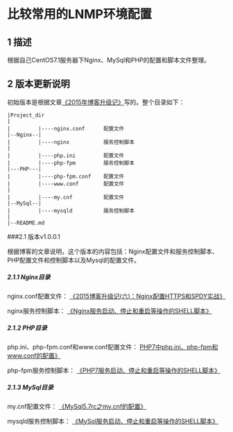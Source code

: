 比较常用的LNMP环境配置
======================================================


## 1 描述
根据自己CentOS7.1服务器下Nginx、MySql和PHP的配置和脚本文件整理。

## 2 版本更新说明
初始版本是根据文章[《2015年博客升级记》](https://typecodes.com/mix/2015updateblog.html '查看原文')写的。整个目录如下：

	|Project_dir
	|
	|         |----nginx.conf      配置文件
	|--Nginx--|
	|         |----nginx	       服务控制脚本
	|
	|         |----php.ini		   配置文件
	|         |----php-fpm	       服务控制脚本
	|---PHP---|
    |         |----php-fpm.conf    配置文件
	|		  |----www.conf        配置文件
	|
	|         |----my.cnf          配置文件
	|--MySql--|
	|         |----mysqld	       服务控制脚本
	|
	|--README.md


###2.1 版本v1.0.0.1

根据博客的文章说明，这个版本的内容包括：Nginx配置文件和服务控制脚本、PHP配置文件和控制脚本以及Mysql的配置文件。

##### 2.1.1 Nginx目录

nginx.conf配置文件： [《2015博客升级记(六)：Nginx配置HTTPS和SPDY实战》](https://typecodes.com/mix/2015updateblog.html '查看原文')

nginx服务控制脚本： [《Nginx服务启动、停止和重启等操作的SHELL脚本》](https://typecodes.com/web/nginxserviceoptshell.html '查看原文')

##### 2.1.2 PHP目录

php.ini、php-fpm.conf和www.conf配置文件： [PHP7中php.ini、php-fpm和www.conf的配置》](https://typecodes.com/web/php7configure.html '查看原文')

php-fpm服务控制脚本： [《PHP7服务启动、停止和重启等操作的SHELL脚本》](https://typecodes.com/web/php7serviceoptshell.html '查看原文')

##### 2.1.3 MySql目录

my.cnf配置文件： [《MySql5.7rc之my.cnf的配置》](https://typecodes.com/web/mysql5configure.html '查看原文')

mysqld服务控制脚本： [《MySql服务启动、停止和重启等操作的SHELL脚本》](https://typecodes.com/web/mysqldserviceoptshell.html '查看原文')
